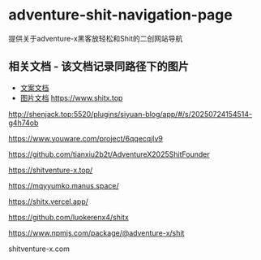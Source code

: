 # adventure-shit-navigation-page
提供关于adventure-x黑客放轻松和Shit的二创网站导航

## 相关文档 - 该文档记录同路径下的图片
- [文案文档](./README-Word.md)
- [图片文档](./Image/README-IMG.md)
https://www.shitx.top

http://shenjack.top:5520/plugins/siyuan-blog/app/#/s/20250724154514-g4h74ob

https://www.youware.com/project/6qqecqjlv9

https://github.com/tianxiu2b2t/AdventureX2025ShitFounder

https://shitventure-x.top/

https://mqyyumko.manus.space/

https://shitx.vercel.app/

https://github.com/luokerenx4/shitx

https://www.npmjs.com/package/@adventure-x/shit

shitventure-x.com
